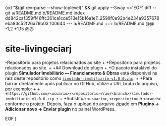 (cd "$(git rev-parse --show-toplevel)" && git apply --3way <<'EOF' 
diff --git a/README.md b/README.md
index dd842caf359ff46ffc361ca1cde513e15b16a1e7..2599f0e92b4e234a9357678eba83c52f26a79b03 100644
--- a/README.md
+++ b/README.md
@@ -1,2 +1,15 @@
 # site-livingeciarj
-Repositório para projetos relacionados ao site
+
+Repositório para projetos relacionados ao site.
+
+## Download do plugin
+
+O pacote instalável do plugin **Simulador Imobiliário — Financiamento & Obras** está disponível na raiz deste repositório como [`simulador-imobiliario-v1.0.0.zip`](simulador-imobiliario-v1.0.0.zip).
+
+Para baixar diretamente após publicar no GitHub, utilize a URL bruta do arquivo, por exemplo:
+
+```
+https://github.com/<usuario>/<repositorio>/raw/<branch>/simulador-imobiliario-v1.0.0.zip
+```
+
+Substitua `<usuario>`, `<repositorio>` e `<branch>` conforme o projeto. Depois, faça o upload do arquivo zipado em **Plugins → Adicionar novo → Enviar plugin** no painel WordPress.
 
EOF
)
